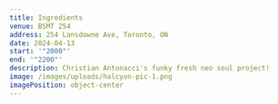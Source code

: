 ```yaml
---
title: Ingredients
venue: BSMT 254
address: 254 Lansdowne Ave, Toronto, ON
date: 2024-04-13
start: '"2000"'
end: '"2200"'
description: Christian Antonacci's funky fresh neo soul project!
image: /images/uploads/halcyon-pic-1.png
imagePosition: object-center
---
```

